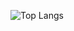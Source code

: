 
![Top Langs](https://github-readme-stats-self-gamma.vercel.app/api/top-langs/?username=yaroslavevg&hide=roff&layout=compact)

<!--
![Anurag's GitHub stats](https://github-readme-stats-self-gamma.vercel.app/api?username=yaroslavevg&show=reviews,discussions_started,discussions_answered,prs_merged,prs_merged_percentage)
**YaroslavEvg/YaroslavEvg** is a ✨ _special_ ✨ repository because its `README.md` (this file) appears on your GitHub profile.

Here are some ideas to get you started:

- 🔭 I’m currently working on ...
- 🌱 I’m currently learning ...
- 👯 I’m looking to collaborate on ...
- 🤔 I’m looking for help with ...
- 💬 Ask me about ...
- 📫 How to reach me: ...
- 😄 Pronouns: ...
- ⚡ Fun fact: ...
-->
